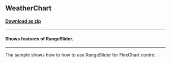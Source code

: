 ## WeatherChart
#### [Download as zip](https://grapecity.github.io/DownGit/#/home?url=https://github.com/GrapeCity/ComponentOne-WPF-Samples/tree/master/NET_462/FlexChart/CS/WeatherChart)
____
#### Shows features of RangeSlider.
____
The sample shows how to how to use RangeSlider for FlexChart control.
